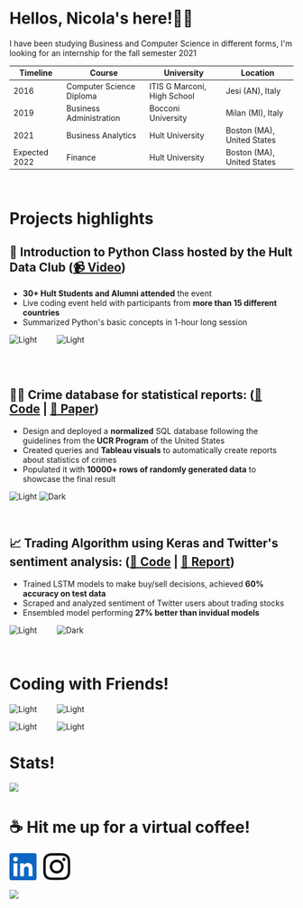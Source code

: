 

# Hellos, Nicola's here!👋🏼
<p> I have been studying Business and Computer Science in different forms, I'm looking for an internship for the fall semester 2021
    
    
| Timeline      | Course                      | University                  |  Location                     |
| ------------- |-----------------------------| ----------------------------| ------------------------------|
| 2016          | Computer Science Diploma    | ITIS G Marconi, High School |    Jesi (AN), Italy           |
| 2019          | Business Administration     | Bocconi University          |    Milan (MI), Italy          |
| 2021          | Business Analytics          |   Hult University           |    Boston (MA), United States |
| Expected 2022 | Finance                     |    Hult University          |  Boston (MA), United States   |

<br>
        
# Projects highlights
  
  
## 🐍 **Introduction to Python Class hosted by the Hult Data Club** ([📹 Video](https://www.youtube.com/watch?v=3BUB4mHKGTc))
  - **30+ Hult Students and Alumni attended** the event
  - Live coding event held with participants from **more than 15 different countries**
  - Summarized Python's basic concepts in 1-hour long session
  
  <p>
  <img alt="Light" src="https://user-images.githubusercontent.com/63654846/133952024-8bc60e05-3fbc-4f25-866e-670272f98865.png" width="44%">
&nbsp; &nbsp; &nbsp; &nbsp;
  <img alt="Light" src="https://user-images.githubusercontent.com/63654846/133950990-c6bd17e1-3882-4875-b321-2a77a8fe5988.png" width="52%">
</p>

  <br><br>
  
  
## 👮🏼‍ **Crime database for statistical reports:** ([🔗 Code](https://github.com/Nicola-Bini/Crime_db/) | [📄 Paper](https://github.com/Nicola-Bini/Crime_db/blob/main/full_report.pdf))
   - Design and deployed a **normalized** SQL database following the guidelines from the **UCR Program** of the United States
   - Created queries and **Tableau visuals** to automatically create reports about statistics of crimes
   - Populated it with **10000+ rows of randomly generated data** to showcase the final result

<p>
<img alt="Light" src="https://user-images.githubusercontent.com/63654846/133934997-44b348b6-f4d1-4557-9a00-0e1275313870.png" width="45%">

<img alt="Dark" src="https://user-images.githubusercontent.com/63654846/133935008-58e691e9-d190-4b42-9bb6-ad139c5aebed.png" width="45%">
</p><br>
  
  
## 📈 **Trading Algorithm using Keras and Twitter's sentiment analysis:** ([🔗 Code](https://github.com/Nicola-Bini/algo-trading/blob/main/backtesting/backtest_test_data.ipynb) | [📄 Report](https://github.com/Nicola-Bini/algo-trading))
  - Trained LSTM models to make buy/sell decisions, achieved **60% accuracy on test data**
  - Scraped and analyzed sentiment of Twitter users about trading stocks
  - Ensembled model performing **27% better than invidual models**

<p>
  <img alt="Light" src="https://user-images.githubusercontent.com/63654846/133935269-a01f3e9a-fd9a-4e8b-aaa3-18e76a671b48.png" width="60%">
&nbsp; &nbsp; &nbsp; &nbsp;
  <img alt="Dark" src="https://user-images.githubusercontent.com/63654846/133935264-8f90a2db-c0c6-496a-bb28-a7bcfe2ac5b8.jpeg" width="35%">
</p><br>

  
# Coding with Friends!
<p>
  <img alt="Light" src="https://user-images.githubusercontent.com/63654846/133951813-746415df-0183-4377-80a6-aecbed5aa0bd.jpg" width="45%">
&nbsp; &nbsp; &nbsp; &nbsp;
  <img alt="Light" src="https://user-images.githubusercontent.com/63654846/133951823-0468ad08-1cfa-4544-9653-4868fb9f6de9.jpg" width="45%">
</p>
<p>
  <img alt="Light" src="https://user-images.githubusercontent.com/63654846/133951829-d6271abd-a8d8-45c7-9872-8a5557b3d8e5.jpg" width="45%">
&nbsp; &nbsp; &nbsp; &nbsp;
  <img alt="Light" src="https://user-images.githubusercontent.com/63654846/133951856-14cccb48-6710-4599-8a1a-9a8563e068c0.jpg" width="45%">
</p>
  
    
# Stats!

<img src="https://github-readme-stats.vercel.app/api?username=Nicola-Bini&&show_icons=true&title_color=008FCE&icon_color=008FCE&text_color=14efe4&bg_color=091f36">
  

# ☕ <b>Hit me up for a virtual coffee!</b>
  [<img  src="logos\linkedin-icon.svg"  width="48"  height="48"  style="background-color:white;">][linkedin]
  &nbsp;
  [<img  src="logos\instagram-icon.png" width="48" height="48"   style="background-color:white;">][instagram]
  

[instagram]:  https://www.instagram.com/nicolab.367/?hl=en
[linkedin]:   https://www.linkedin.com/in/nicola-bini/


![](https://komarev.com/ghpvc/?username=Nicola-Bini&color=008FCE&style=flat-square&label=Friends'+visits)
